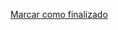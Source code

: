 <a onclick="test()" href="https://fxlearning.142-44-244-147.nip.io/finish/process-process" target="_parent" class="btn primary-btn">Marcar como finalizado</a>
